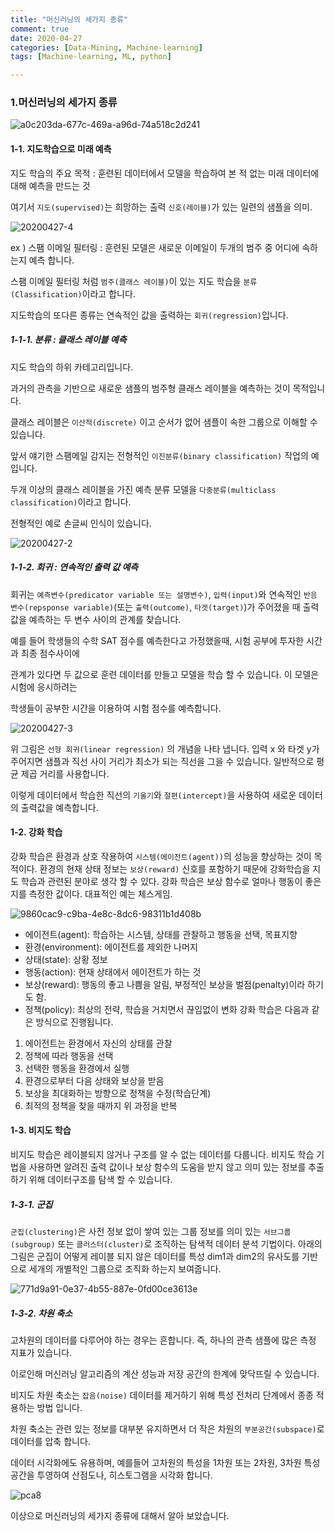 ```yaml
---
title: "머신러닝의 세가지 종류"
comment: true
date: 2020-04-27
categories: [Data-Mining, Machine-learning]
tags: [Machine-learning, ML, python]

---
```



### 1.머신러닝의 세가지 종류

![a0c203da-677c-469a-a96d-74a518c2d241](https://user-images.githubusercontent.com/5414251/80517635-5457fc80-89c0-11ea-9e17-488bfb6bb0c0.png)



#### 1-1. 지도학습으로 미래 예측

지도 학습의 주요 목적 : 훈련된 데이터에서 모델을 학습하여 본 적 없는 미래 데이터에 대해 예측을 만드는 것

여기서 `지도(supervised)`는 희망하는 출력 `신호(레이블)`가 있는 일련의 샘플을 의미.

![20200427-4](https://user-images.githubusercontent.com/5414251/80368954-740bf980-88c8-11ea-96eb-0a7ca4893aa1.png)



ex ) 스팸 이메일 필터링 : 훈련된 모델은 새로운 이메일이 두개의 범주 중 어디에 속하는지 예측 합니다.

스팸 이메일 필터링 처럼 `범주(클래스 레이블)`이 있는 지도 학습을 `분류(Classification)`이라고 합니다.

지도학습의 또다른 종류는 연속적인 값을 출력하는 `회귀(regression)`입니다.



##### 1-1-1. 분류 : 클래스 레이블 예측

지도 학습의 하위 카테고리입니다.

과거의 관측을 기반으로 새로운 샘플의 범주형 클래스 레이블을 예측하는 것이 목적입니다.

클래스 레이블은 `이산적(discrete)` 이고 순서가 없어 샘플이 속한 그룹으로 이해할 수 있습니다.

앞서 얘기한 스팸메일 감지는 전형적인 `이진분류(binary classification)` 작업의 예 입니다.

두개 이상의 클래스 레이블을 가진 예측 분류 모델을 `다중분류(multiclass classification)`이라고 합니다.

전형적인 예로 손글씨 인식이 있습니다.

![20200427-2](https://user-images.githubusercontent.com/5414251/80368989-81c17f00-88c8-11ea-8632-7fd0e0c8ba52.jpg)



##### 1-1-2. 회귀 : 연속적인 출력 값 예측

회귀는 `예측변수(predicator variable 또는 설명변수)`, `입력(input)`와 연속적인 `반응 변수(repsponse variable)`(또는 `출력(outcome)`, `타겟(target)`)가 주어졌을 때 출력 값을 예측하는 두 변수 사이의 관계를 찾습니다.

예를 들어 학생들의 수학 SAT 점수를 예측한다고 가정했을때, 시험 공부에 투자한 시간과 최종 점수사이에

관계가 있다면 두 값으로 훈련 데이터를 만들고 모델을 학습 할 수 있습니다. 이 모델은 시험에 응시하려는

학생들이 공부한 시간을 이용하여 시험 점수를 예측합니다.

![20200427-3](https://user-images.githubusercontent.com/5414251/80369016-8f770480-88c8-11ea-9ada-61d7356c0b6c.png)

위 그림은 `선형 회귀(linear regression)` 의 개념을 나타 냅니다. 입력 x 와 타겟 y가 주어지면 샘플과 직선 사이 거리가 최소가 되는 직선을 그을 수 있습니다. 일반적으로 평균 제곱 거리를 사용합니다.

이렇게 데이터에서 학습한 직선의 `기울기`와 `절편(intercept)`을 사용하여 새로운 데이터의 출력값을 예측합니다.


#### 1-2. 강화 학습

강화 학습은 환경과 상호 작용하여 `시스템(에이전트(agent))`의 성능을 향상하는 것이 목적이다.
환경의 현재 상태 정보는 `보상(reward)` 신호를 포함하기 때문에 강화학습을 지도 학습과 관련된 분야로 생각 할 수 있다.
강화 학습은 보상 함수로 얼마나 행동이 좋은지를 측정한 값이다.
대표적인 예는 체스게임.

![9860cac9-c9ba-4e8c-8dc6-98311b1d408b](https://user-images.githubusercontent.com/5414251/80449651-a49c7380-895a-11ea-836e-0a3d7122ff88.png)

- 에이전트(agent): 학습하는 시스템, 상태를 관찰하고 행동을 선택, 목표지향
- 환경(environment): 에이전트를 제외한 나머지
- 상태(state): 상황 정보
- 행동(action): 현재 상태에서 에이전트가 하는 것
- 보상(reward): 행동의 좋고 나쁨을 알림, 부정적인 보상을 벌점(penalty)이라 하기도 함.
- 정책(policy): 최상의 전략, 학습을 거치면서 끊임없이 변화
  강화 학습은 다음과 같은 방식으로 진행됩니다.

1. 에이전트는 환경에서 자신의 상태를 관찰
2. 정책에 따라 행동을 선택
3. 선택한 행동을 환경에서 실행
4. 환경으로부터 다음 상태와 보상을 받음
5. 보상을 최대화하는 방향으로 정책을 수정(학습단계)
6. 최적의 정책을 찾을 때까지 위 과정을 반복

#### 1-3. 비지도 학습

비지도 학습은 레이블되지 않거나 구조를 알 수 없는 데이터를 다룹니다. 비지도 학습 기법을 사용하면 알려진 출력 값이나 보상 함수의 도움을
받지 않고 의미 있는 정보를 추출하기 위해 데이터구조를 탐색 할 수 있습니다.

##### 1-3-1. 군집

`군집(clustering)`은 사전 정보 없이 쌓여 있는 그룹 정보를 의미 있는 `서브그룹(subgroup)` 또는 `클러스터(cluster)`로 조직하는 탐색적 데이터 분석 기법이다.
아래의 그림은 군집이 어떻게 레이블 되지 않은 데이터를 특성 dim1과 dim2의 유사도를 기반으로 세개의 개별적인 그룹으로 조직화 하는지 보여줍니다.

![771d9a91-0e37-4b55-887e-0fd00ce3613e](https://user-images.githubusercontent.com/5414251/80450053-a286e480-895b-11ea-9a8a-43c02f1a0a02.png)

##### 1-3-2. 차원 축소

고차원의 데이터를 다루어야 하는 경우는 흔합니다. 즉, 하나의 관측 샘플에 많은 측정 지표가 있습니다.

이로인해 머신러닝 알고리즘의 계산 성능과 저장 공간의 한계에 맞닥뜨릴 수 있습니다.

비지도 차원 축소는 `잡음(noise)` 데이터를 제거하기 위해 특성 전처리 단계에서 종종 적용하는 방법 입니다.

차원 축소는 관련 있는 정보를 대부분 유지하면서 더 작은 차원의 `부분공간(subspace)`로 데이터를 압축 합니다.

데이터 시각화에도 유용하며, 예를들어 고차원의 특성을 1차원 또는 2차원, 3차원 특성 공간을 투영하여 산점도나, 히스토그램을 시각화 합니다.

![pca8](https://user-images.githubusercontent.com/5414251/80450633-eb8b6880-895c-11ea-8c0f-e25f44199a35.png)




이상으로 머신러닝의 세가지 종류에 대해서 알아 보았습니다.